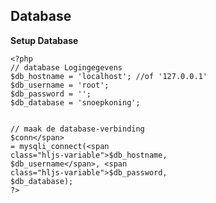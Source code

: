 <h2 class="code-line" data-line-start=0 data-line-end=1 ><a id="Database_0"></a>Database</h2>
<p class="has-line-data" data-line-start="2" data-line-end="3"><strong>Setup Database</strong></p>
<pre><code class="has-line-data" data-line-start="4" data-line-end="15" class="language-php"><span class="hljs-preprocessor">&lt;?php</span>
<span class="hljs-comment">// database Logingegevens</span>
<span class="hljs-variable">$db_hostname</span> = <span class="hljs-string">'localhost'</span>; <span class="hljs-comment">//of '127.0.0.1'</span>
<span class="hljs-variable">$db_username</span> = <span class="hljs-string">'root'</span>;
<span class="hljs-variable">$db_password</span> = <span class="hljs-string">''</span>;
<span class="hljs-variable">$db_database</span> = <span class="hljs-string">'snoepkoning'</span>;

<span class="hljs-comment">// maak de database-verbinding</span>
<span class="hljs-variable">$conn</span> = mysqli_connect(<span class="hljs-variable">$db_hostname</span>, <span class="hljs-variable">$db_username</span>, <span class="hljs-variable">$db_password</span>, <span class="hljs-variable">$db_database</span>);
<span class="hljs-preprocessor">?&gt;</span>
</code></pre>